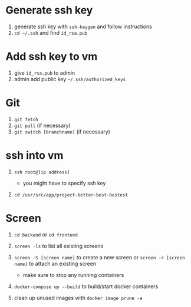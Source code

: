 # Generate ssh key

1. generate ssh key with `ssh-keygen` and follow instructions
2. `cd ~/.ssh` and find `id_rsa.pub`

# Add ssh key to vm

1. give `id_rsa.pub` to admin
2. admin add public key `~/.ssh/authorized_keys`

# Git

1. `git fetch`
2. `git pull` (if necessary)
3. `git switch [branchname]` (if necessary)

# ssh into vm

1. `ssh root@[ip address]`

    - you might have to specify ssh key

2. `cd /usr/src/app/project-better-best-bestest`

# Screen

1. `cd backend` or `cd frontend`
2. `screen -ls` to list all existing screens
3. `screen -S [screen name]` to create a new screen or `screen -r [screen name]` to attach an existing screen

    - make sure to stop any running containers

4. `docker-compose up --build` to build/start docker containers
5. clean up unused images with `docker image prune -a`
